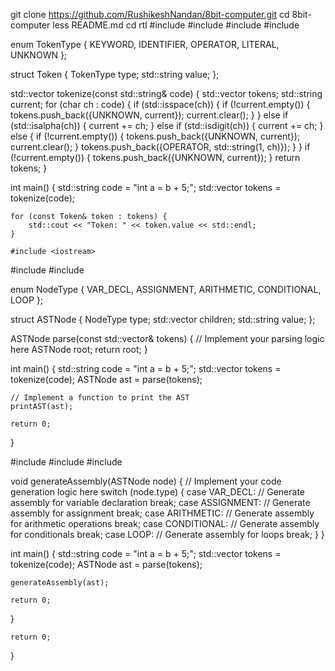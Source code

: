git clone https://github.com/RushikeshNandan/8bit-computer.git
cd 8bit-computer
less README.md
cd rtl
#include <iostream>
#include <vector>
#include <string>
#include <cctype>

enum TokenType {
    KEYWORD, IDENTIFIER, OPERATOR, LITERAL, UNKNOWN
};

struct Token {
    TokenType type;
    std::string value;
};

std::vector<Token> tokenize(const std::string& code) {
    std::vector<Token> tokens;
    std::string current;
    for (char ch : code) {
        if (std::isspace(ch)) {
            if (!current.empty()) {
                tokens.push_back({UNKNOWN, current});
                current.clear();
            }
        } else if (std::isalpha(ch)) {
            current += ch;
        } else if (std::isdigit(ch)) {
            current += ch;
        } else {
            if (!current.empty()) {
                tokens.push_back({UNKNOWN, current});
                current.clear();
            }
            tokens.push_back({OPERATOR, std::string(1, ch)});
        }
    }
    if (!current.empty()) {
        tokens.push_back({UNKNOWN, current});
    }
    return tokens;
}

int main() {
    std::string code = "int a = b + 5;";
    std::vector<Token> tokens = tokenize(code);

    for (const Token& token : tokens) {
        std::cout << "Token: " << token.value << std::endl;
    }

    #include <iostream>
#include <vector>
#include <string>

enum NodeType {
    VAR_DECL, ASSIGNMENT, ARITHMETIC, CONDITIONAL, LOOP
};

struct ASTNode {
    NodeType type;
    std::vector<ASTNode> children;
    std::string value;
};

ASTNode parse(const std::vector<Token>& tokens) {
    // Implement your parsing logic here
    ASTNode root;
    return root;
}

int main() {
    std::string code = "int a = b + 5;";
    std::vector<Token> tokens = tokenize(code);
    ASTNode ast = parse(tokens);

    // Implement a function to print the AST
    printAST(ast);

    return 0;
}


#include <iostream>
#include <vector>
#include <string>

void generateAssembly(ASTNode node) {
    // Implement your code generation logic here
    switch (node.type) {
        case VAR_DECL:
            // Generate assembly for variable declaration
            break;
        case ASSIGNMENT:
            // Generate assembly for assignment
            break;
        case ARITHMETIC:
            // Generate assembly for arithmetic operations
            break;
        case CONDITIONAL:
            // Generate assembly for conditionals
            break;
        case LOOP:
            // Generate assembly for loops
            break;
    }
}

int main() {
    std::string code = "int a = b + 5;";
    std::vector<Token> tokens = tokenize(code);
    ASTNode ast = parse(tokens);

    generateAssembly(ast);

    return 0;
}



    return 0;
}
 
